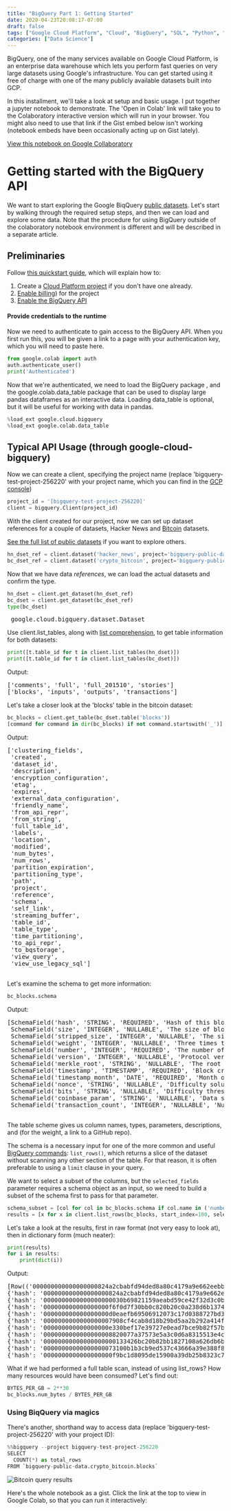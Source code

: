 ```yaml
---
title: "BigQuery Part 1: Getting Started"
date: 2020-04-23T20:08:17-07:00
draft: false
tags: ["Google Cloud Platform", "Cloud", "BigQuery", "SQL", "Python", "Big Data"]
categories: ["Data Science"]
---
```


BigQuery, one of the many services available on Google Cloud Platform, is an enterprise data warehouse which lets you perform fast queries on very large datasets using Google's infrastructure. You can get started using it free of charge with one of the many publicly available datasets built into GCP.

In this installment, we'll take a look at setup and basic usage. I put together a jupyter notebook to demonstrate. The 'Open in Colab' link will take you to the Colaboratory interactive version which will run in your browser. You might also need to use that link if the Gist embed below isn't working (notebook embeds have been occasionally acting up on Gist lately).


<a href = "https://colab.research.google.com/github/gdcutting/bigquery/blob/master/Google_BigQuery_Getting_Started.ipynb" target = "new">View this notebook on Google Collaboratory</a>

# Getting started with the BigQuery API

We want to start exploring the Google BiqQuery [public datasets](https://cloud.google.com/bigquery/public-data/). Let's start by walking through the required setup steps, and then we can load and explore some data. Note that the procedure for using BigQuery outside of the colaboratory notebook environment is different and will be described in a separate article.

## Preliminaries
Follow [this quickstart guide](https://cloud.google.com/bigquery/docs/quickstarts/quickstart-client-libraries), which will explain how to:

1. Create a [Cloud Platform project](https://console.cloud.google.com/cloud-resource-manager) if you don't have one already.
2. [Enable billing](https://support.google.com/cloud/answer/6293499#enable-billing)) for the project
3. [Enable the BigQuery API](https://console.cloud.google.com/flows/enableapi?apiid=bigquery)

#### Provide credentials to the runtime
Now we need to authenticate to gain access to the BigQuery API. When you first run this, you will be given a link to a page with your authentication key, which you will need to paste here.

```python
from google.colab import auth
auth.authenticate_user()
print('Authenticated')
```

Now that we're authenticated, we need to load the BigQuery package
, and the google.colab.data_table package that can be used to display large pandas dataframes as an interactive data. Loading data_table is optional, but it will be useful for working with data in pandas.

```python
%load_ext google.cloud.bigquery
%load_ext google.colab.data_table
```

## Typical API Usage (through google-cloud-bigquery)

Now we can create a client, specifying the project name (replace 'bigquery-test-project-256220' with your project name, which you can find in the [GCP console](https://console.cloud.google.com))

```python
project_id = '[bigquery-test-project-256220]'
client = bigquery.Client(project_id)
```

With the client created for our project, now we can set up dataset references for a couple of datasets, Hacker News and [Bitcoin](https://console.cloud.google.com/bigquery?p=bigquery-public-data&d=crypto_bitcoin&page=dataset&project=bigquery-test-project-256220&folder&organizationId) datasets.

[See the full list of public datasets](https://console.cloud.google.com/marketplace/browse?filter=solution-type:dataset) if you want to explore others.

```python
hn_dset_ref = client.dataset('hacker_news', project='bigquery-public-data')
bc_dset_ref = client.dataset('crypto_bitcoin', project='bigquery-public-data')
```

Now that we have data *references*, we can load the actual datasets and confirm the type.

```python
hn_dset = client.get_dataset(hn_dset_ref)
bc_dset = client.get_dataset(bc_dset_ref)
type(bc_dset)
```

<pre> google.cloud.bigquery.dataset.Dataset</pre>

Use client.list_tables, along with [list comprehension](https://www.python.org/dev/peps/pep-0202/), to get table information for both datasets:

```python
print([t.table_id for t in client.list_tables(hn_dset)])
print([t.table_id for t in client.list_tables(bc_dset)])
```

<div>
Output:
<pre>
['comments', 'full', 'full_201510', 'stories']
['blocks', 'inputs', 'outputs', 'transactions']
</pre>
</div>

Let's take a closer look at the 'blocks' table in the bitcoin dataset:

```python
bc_blocks = client.get_table(bc_dset.table('blocks'))
[command for command in dir(bc_blocks) if not command.startswith('_')]
```


<div>
Output:
<pre>
['clustering_fields',
 'created',
 'dataset_id',
 'description',
 'encryption_configuration',
 'etag',
 'expires',
 'external_data_configuration',
 'friendly_name',
 'from_api_repr',
 'from_string',
 'full_table_id',
 'labels',
 'location',
 'modified',
 'num_bytes',
 'num_rows',
 'partition_expiration',
 'partitioning_type',
 'path',
 'project',
 'reference',
 'schema',
 'self_link',
 'streaming_buffer',
 'table_id',
 'table_type',
 'time_partitioning',
 'to_api_repr',
 'to_bqstorage',
 'view_query',
 'view_use_legacy_sql']
 </pre>
 </div>

Let's examine the schema to get more information:

```python
bc_blocks.schema
```

<div>
Output:
<pre>
[SchemaField('hash', 'STRING', 'REQUIRED', 'Hash of this block', ()),
 SchemaField('size', 'INTEGER', 'NULLABLE', 'The size of block data in bytes', ()),
 SchemaField('stripped_size', 'INTEGER', 'NULLABLE', 'The size of block data in bytes excluding witness data', ()),
 SchemaField('weight', 'INTEGER', 'NULLABLE', 'Three times the base size plus the total size. https://github.com/bitcoin/bips/blob/master/bip-0141.mediawiki', ()),
 SchemaField('number', 'INTEGER', 'REQUIRED', 'The number of the block', ()),
 SchemaField('version', 'INTEGER', 'NULLABLE', 'Protocol version specified in block header', ()),
 SchemaField('merkle_root', 'STRING', 'NULLABLE', 'The root node of a Merkle tree, where leaves are transaction hashes', ()),
 SchemaField('timestamp', 'TIMESTAMP', 'REQUIRED', 'Block creation timestamp specified in block header', ()),
 SchemaField('timestamp_month', 'DATE', 'REQUIRED', 'Month of the block creation timestamp specified in block header', ()),
 SchemaField('nonce', 'STRING', 'NULLABLE', 'Difficulty solution specified in block header', ()),
 SchemaField('bits', 'STRING', 'NULLABLE', 'Difficulty threshold specified in block header', ()),
 SchemaField('coinbase_param', 'STRING', 'NULLABLE', 'Data specified in the coinbase transaction of this block', ()),
 SchemaField('transaction_count', 'INTEGER', 'NULLABLE', 'Number of transactions included in this block', ())]
 </pre>
 </div>

 The table scheme gives us column names, types, parameters, descriptions, and (for the weight, a link to a GitHub repo).

 The schema is a necessary input for one of the more common and useful [BigQuery commands](https://googleapis.dev/python/bigquery/latest/reference.html): `list_rows()`, which returns a slice of the dataset without scanning any other section of the table. For that reason, it is often preferable to using a `limit` clause in your query.

 We want to select a subset of the columns, but the `selected_fields` parameter requires a schema object as an input, so we need to build a subset of the schema first to pass for that parameter.

```python
schema_subset = [col for col in bc_blocks.schema if col.name in ('number', 'timestamp', 'hash')]
results = [x for x in client.list_rows(bc_blocks, start_index=100, selected_fields=schema_subset, max_results=10)]
```

Let's take a look at the results, first in raw format (not very easy to look at), then in dictionary form (much neater):

```python
print(results)
for i in results:
    print(dict(i))
```

<div>
Output:
<pre>
[Row(('000000000000000000824a2cbabfd94ded8a80c4179a9e662eebb205a6d22663', 487527, datetime.datetime(2017, 9, 29, 14, 25, 30, tzinfo=<UTC>)), {'hash': 0, 'number': 1, 'timestamp': 2}), Row(('0000000000000000000030b69821159aeabd59ce42f32d3c0b10dfa3fab984f1', 487001, datetime.datetime(2017, 9, 26, 5, 55, 18, tzinfo=<UTC>)), {'hash': 0, 'number': 1, 'timestamp': 2}), Row(('000000000000000000f6f0d7f30bb0c820b20c0a238d6b13747fb34b1ffda97d', 487132, datetime.datetime(2017, 9, 27, 2, 47, 7, tzinfo=<UTC>)), {'hash': 0, 'number': 1, 'timestamp': 2}), Row(('000000000000000000d0eaefb69506912073c17d0388727bd3c1463ecd2ad2a2', 486707, datetime.datetime(2017, 9, 24, 0, 58, 8, tzinfo=<UTC>)), {'hash': 0, 'number': 1, 'timestamp': 2}), Row(('0000000000000000007908cf4cab8d18b29bd5aa2b292a414f6c10675f9984eb', 487282, datetime.datetime(2017, 9, 28, 3, 58, 8, tzinfo=<UTC>)), {'hash': 0, 'number': 1, 'timestamp': 2}), Row(('000000000000000000e330bef17e39727e0ead7bce9b82f57b871be23add429e', 487003, datetime.datetime(2017, 9, 26, 6, 17, 5, tzinfo=<UTC>)), {'hash': 0, 'number': 1, 'timestamp': 2}), Row(('0000000000000000008820077a37573e5a3c0d6a8315513e4cccd59462771228', 485973, datetime.datetime(2017, 9, 19, 3, 12, 9, tzinfo=<UTC>)), {'hash': 0, 'number': 1, 'timestamp': 2}), Row(('00000000000000000000133426bc20b82bb1827108a626db6bde3c45adf93824', 486014, datetime.datetime(2017, 9, 19, 11, 19, 41, tzinfo=<UTC>)), {'hash': 0, 'number': 1, 'timestamp': 2}), Row(('00000000000000000073100b1b3cb9ed537c43666a39e388f86e4484e7c14e30', 486192, datetime.datetime(2017, 9, 20, 20, 1, 14, tzinfo=<UTC>)), {'hash': 0, 'number': 1, 'timestamp': 2}), Row(('0000000000000000000f9bc1d8095de15900a39db25b8323c71985778626a1e8', 487118, datetime.datetime(2017, 9, 27, 1, 15, 14, tzinfo=<UTC>)), {'hash': 0, 'number': 1, 'timestamp': 2})]
{'hash': '000000000000000000824a2cbabfd94ded8a80c4179a9e662eebb205a6d22663', 'number': 487527, 'timestamp': datetime.datetime(2017, 9, 29, 14, 25, 30, tzinfo=<UTC>)}
{'hash': '0000000000000000000030b69821159aeabd59ce42f32d3c0b10dfa3fab984f1', 'number': 487001, 'timestamp': datetime.datetime(2017, 9, 26, 5, 55, 18, tzinfo=<UTC>)}
{'hash': '000000000000000000f6f0d7f30bb0c820b20c0a238d6b13747fb34b1ffda97d', 'number': 487132, 'timestamp': datetime.datetime(2017, 9, 27, 2, 47, 7, tzinfo=<UTC>)}
{'hash': '000000000000000000d0eaefb69506912073c17d0388727bd3c1463ecd2ad2a2', 'number': 486707, 'timestamp': datetime.datetime(2017, 9, 24, 0, 58, 8, tzinfo=<UTC>)}
{'hash': '0000000000000000007908cf4cab8d18b29bd5aa2b292a414f6c10675f9984eb', 'number': 487282, 'timestamp': datetime.datetime(2017, 9, 28, 3, 58, 8, tzinfo=<UTC>)}
{'hash': '000000000000000000e330bef17e39727e0ead7bce9b82f57b871be23add429e', 'number': 487003, 'timestamp': datetime.datetime(2017, 9, 26, 6, 17, 5, tzinfo=<UTC>)}
{'hash': '0000000000000000008820077a37573e5a3c0d6a8315513e4cccd59462771228', 'number': 485973, 'timestamp': datetime.datetime(2017, 9, 19, 3, 12, 9, tzinfo=<UTC>)}
{'hash': '00000000000000000000133426bc20b82bb1827108a626db6bde3c45adf93824', 'number': 486014, 'timestamp': datetime.datetime(2017, 9, 19, 11, 19, 41, tzinfo=<UTC>)}
{'hash': '00000000000000000073100b1b3cb9ed537c43666a39e388f86e4484e7c14e30', 'number': 486192, 'timestamp': datetime.datetime(2017, 9, 20, 20, 1, 14, tzinfo=<UTC>)}
{'hash': '0000000000000000000f9bc1d8095de15900a39db25b8323c71985778626a1e8', 'number': 487118, 'timestamp': datetime.datetime(2017, 9, 27, 1, 15, 14, tzinfo=<UTC>)}
</pre>
</div>

What if we had performed a full table scan, instead of using list_rows? How many resources would have been consumed? Let's find out:

```python
BYTES_PER_GB = 2**30
bc_blocks.num_bytes / BYTES_PER_GB
```

### Using BiqQuery via magics

There's another, shorthand way to access data (replace 'bigquery-test-project-256220' with your project ID):

```python
%%bigquery --project bigquery-test-project-256220
SELECT
  COUNT(*) as total_rows
FROM `bigquery-public-data.crypto_bitcoin.blocks`
```

![Bitcoin query results](/images/bq-table-1.png)

Here's the whole notebook as a gist. Click the link at the top to view in Google Colab, so that you can run it interactively:

<style type="text/css">
  .gist {width:100%; overflow:auto}  
  .gist .file-data {max-height: 1000px;max-width: 500px;}
</style>

<script src="https://gist.github.com/gdcutting/92322a5717cefa556047e76f1529f655.js"></script>
